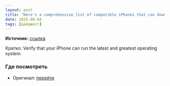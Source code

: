 ```yaml
---
layout: post
title: "Here's a comprehensive list of compatible iPhones that can download the iOS 26 beta today"
date: 2025-08-04
tags: [дайджест]
---
```


**Источник:** [ссылка](https://www.engadget.com/mobile/heres-a-comprehensive-list-of-compatible-iphones-that-can-download-the-ios-26-beta-today-191854632.html?src=rss)

Кратко: Verify that your iPhone can run the latest and greatest operating system.

### Где посмотреть
- Оригинал: [перейти]({link})
